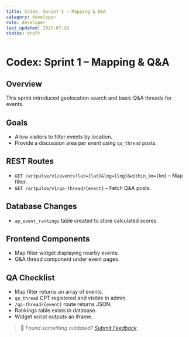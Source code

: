 ```yaml
---
title: Codex: Sprint 1 – Mapping & Q&A
category: developer
role: developer
last_updated: 2025-07-20
status: draft
---
```

# Codex: Sprint 1 – Mapping & Q&A

## Overview
This sprint introduced geolocation search and basic Q&A threads for events.

## Goals
- Allow visitors to filter events by location.
- Provide a discussion area per event using `qa_thread` posts.

## REST Routes
- `GET /artpulse/v1/events?lat={lat}&lng={lng}&within_km={km}` – Map filter.
- `GET /artpulse/v1/qa-thread/{event}` – Fetch Q&A posts.

## Database Changes
- `ap_event_rankings` table created to store calculated scores.

## Frontend Components
- Map filter widget displaying nearby events.
- Q&A thread component under event pages.

## QA Checklist
- Map filter returns an array of events.
- `qa_thread` CPT registered and visible in admin.
- `/qa-thread/{event}` route returns JSON.
- Rankings table exists in database.
- Widget script outputs an iframe.

> 💬 *Found something outdated? [Submit Feedback](feedback.md)*
